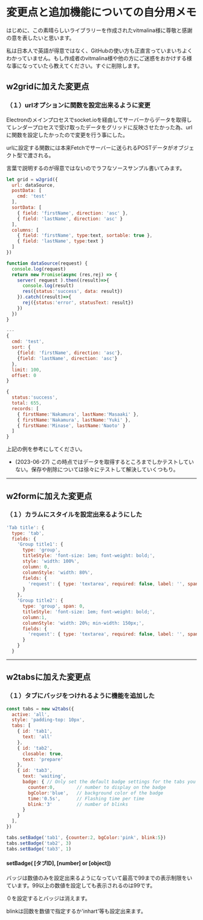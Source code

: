 # 変更点と追加機能についての自分用メモ

はじめに、この素晴らしいライブラリーを作成されたvitmalina様に尊敬と感謝の意を表したいと思います。

私は日本人で英語が得意ではなく、GitHubの使い方も正直言っていまいちよくわかっていません。もし作成者のvitmalina様や他の方にご迷惑をおかけする様な事になっていたら教えてください。すぐに削除します。

## w2gridに加えた変更点

### （１）urlオプションに関数を設定出来るように変更

Electronのメインプロセスでsocket.ioを経由してサーバーからデータを取得してレンダープロセスで受け取ったデータをグリッドに反映させたかった為、urlに関数を設定したかったので変更を行う事にした。

urlに設定する関数には本来Fetchでサーバーに送られるPOSTデータがオブジェクト型で渡される。

言葉で説明するのが得意ではないのでラフなソースサンプル書いてみます。



``` js
let grid = w2grid({
  url: dataSource,
  postData: [
    cmd: 'test'
  ],
  sortData: [
    { field: 'firstName', direction: 'asc' },
    { field: 'lastName', direction: 'asc' }
  ],
  columns: [
    { field: 'firstName', type:text, sortable: true },
    { field: 'lastName', type:text }
  ]
})

function dataSource(request) {
  console.log(request)
  return new Promise(async (res,rej) => {
    server( request ).then((result)=>{
      console.log(result)
      res({status:'success', data: result})
    }).catch((result)=>{
      rej({status:'error', statusText: result})
    })
  })
}

---
{
  cmd: 'test',
  sort: {
    {field: 'firstName', direction: 'asc'},
    {field: 'lastName', direction: 'asc'}
  },
  limit: 100,
  offset: 0
}

{
  status:'success',
  total: 655,
  records: [
    { firstName:'Nakamura', lastName:'Masaaki' },
    { firstName:'Nakamura', lastName:'Yuki' },
    { firstName:'Minase', lastName:'Naoto' }
  ]
}
```

上記の例を参考にしてください。

- (2023-06-27) この時点ではデータを取得するところまでしかテストしていない。保存や削除については徐々にテストして解決していくつもり。

---

## w2formに加えた変更点

### （１）カラムにスタイルを設定出来るようにした

``` js
'Tab title': {
  type: 'tab',
  fields: {
    'Group title1': {
      type: 'group',
      titleStyle: 'font-size: 1em; font-weight: bold;',
      style: 'width: 100%',
      column: 0,
      columnStyle: 'width: 80%',
      fields: {
        'request': { type: 'textarea', required: false, label: '', span: 0 }
      }
    },
    'Group title2': {
      type: 'group', span: 0,
      titleStyle: 'font-size: 1em; font-weight: bold;',
      column:1,
      columnStyle: 'width: 20%; min-width: 150px;',
      fields: {
        'request': { type: 'textarea', required: false, label: '', span: 0 }
      }
    }
  }
```

---

## w2tabsに加えた変更点

### （１）タブにバッジをつけれるように機能を追加した

``` js
const tabs = new w2tabs({
  active: 'all',
  style: 'padding-top: 10px',
  tabs: [
    { id: 'tab1',
      text: 'all' 
    },
    { id: 'tab2',
      closable: true, 
      text: 'prepare' 
    },
    { id: 'tab3',
      text: 'waiting', 
      badge: { // Only set the default badge settings for the tabs you want to change
        counter:0,        // number to display on the badge
        bgColor:'blue',   // background color of the badge 
        time:'0.5s',      // Flashing time per time 
        blink:'3'         // number of blinks
      } 
    }
  ],
})

tabs.setBadge('tab1', {counter:2, bgColor:'pink', blink:5})
tabs.setBadge('tab2', 3)
tabs.setBadge('tab3', 1)
```

#### setBadge( [タブID], [number] or [object])

バッジは数値のみを設定出来るようになっていて最高で99までの表示制限をいています。99以上の数値を設定しても表示されるのは99です。

０を設定するとバッジは消えます。

blinkは回数を数値で指定するか'inhart'等も設定出来ます。
